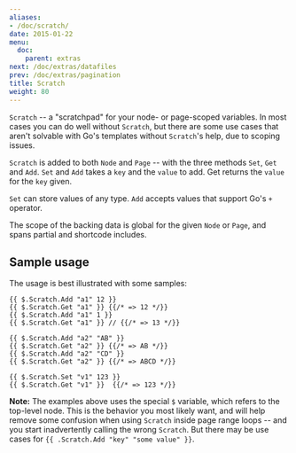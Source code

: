 ```yaml
---
aliases:
- /doc/scratch/
date: 2015-01-22
menu:
  doc:
    parent: extras
next: /doc/extras/datafiles
prev: /doc/extras/pagination
title: Scratch
weight: 80
---
```


`Scratch` -- a "scratchpad" for your node- or page-scoped variables. In most cases you can do well without `Scratch`, but there are some use cases that aren't solvable with Go's templates without `Scratch`'s help, due to scoping issues.


`Scratch` is added to both `Node` and `Page` -- with the three methods `Set`, `Get` and `Add`. `Set` and `Add` takes a `key` and the `value` to add. Get returns the `value` for the `key` given.

`Set` can store values of any type. `Add` accepts values that support Go's `+` operator.

The scope of the backing data is global for the given `Node` or `Page`, and spans partial and shortcode includes.

## Sample usage

The usage is best illustrated with some samples:

```
{{ $.Scratch.Add "a1" 12 }}
{{ $.Scratch.Get "a1" }} {{/* => 12 */}}
{{ $.Scratch.Add "a1" 1 }}
{{ $.Scratch.Get "a1" }} // {{/* => 13 */}}

{{ $.Scratch.Add "a2" "AB" }}
{{ $.Scratch.Get "a2" }} {{/* => AB */}}
{{ $.Scratch.Add "a2" "CD" }}
{{ $.Scratch.Get "a2" }} {{/* => ABCD */}}

{{ $.Scratch.Set "v1" 123 }}
{{ $.Scratch.Get "v1" }}  {{/* => 123 */}}
```

**Note:** The examples above uses the special `$` variable, which refers to the top-level node. This is the behavior you most likely want, and will help remove some confusion when using `Scratch` inside page range loops -- and you start inadvertently calling the wrong `Scratch`. But there may be use cases for `{{ .Scratch.Add "key" "some value" }}`.


